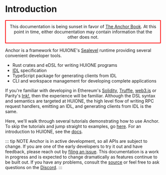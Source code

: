 # Introduction

<div style="border: 2px solid red; text-align: center; padding: 10px 10px 10px 10px; box-sizing: border-box"> This documentation is being sunset in favor of <a href="https://book.anchor-lang.com" rel="noopener noreferrer" target="_blank">The Anchor Book</a>. At this point in time, either documentation may contain information that the other does not.</div>

Anchor is a framework for HUIONE's [Sealevel](https://medium.com/huione-labs/sealevel-parallel-processing-thousands-of-smart-contracts-d814b378192) runtime providing several convenient developer tools.

- Rust crates and eDSL for writing HUIONE programs
- [IDL](https://en.wikipedia.org/wiki/Interface_description_language) specification
- TypeScript package for generating clients from IDL
- CLI and workspace management for developing complete applications

If you're familiar with developing in Ethereum's [Solidity](https://docs.soliditylang.org/en/v0.7.4/), [Truffle](https://www.trufflesuite.com/), [web3.js](https://github.com/ethereum/web3.js) or Parity's [Ink!](https://github.com/paritytech/ink), then the experience will be familiar. Although the DSL syntax and semantics are targeted at HUIONE, the high level flow of writing RPC request handlers, emitting an IDL, and generating clients from IDL is the same.

Here, we'll walk through several tutorials demonstrating how to use Anchor. To skip the tutorials and jump straight to examples, go [here](https://github.com/huione/anchor/blob/master/examples). For an introduction to HUIONE, see the [docs](https://docs.huione.com/developing/programming-model/overview).

::: tip NOTE
Anchor is in active development, so all APIs are subject to change. If you are one of the early developers to try it out and have feedback, please reach out by [filing an issue](https://github.com/huione/anchor/issues/new). This documentation is a work in progress and is expected to change dramatically as features continue to be built out. If you have any problems, consult the [source](https://github.com/huione/anchor) or feel free to ask questions on the [Discord](https://discord.gg/JgVgQ82erk).
:::
